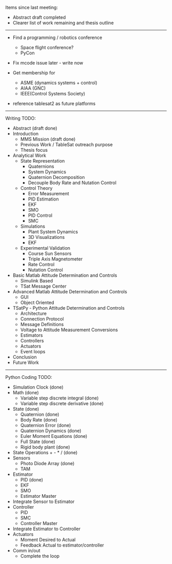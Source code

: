 Items since last meeting:

* Abstract draft completed
* Clearer list of work remaining and thesis outline

***

* Find a programming / robotics conference
    * Space flight conference?
    * PyCon

* Fix mcode issue later - write now

* Get membership for
    * ASME (dynamics systems + control)
    * AIAA (GNC)
    * IEEE(Control Systems Society)

* reference tablesat2 as future platforms

***

Writing TODO:

* Abstract (draft done)
* Introduction
    * MMS Mission (draft done)
    * Previous Work / TableSat outreach purpose
    * Thesis focus
* Analytical Work
    * State Representation
        * Quaternions
        * System Dynamics
        * Quaternion Decomposition
        * Decouple Body Rate and Nutation Control
    * Control Theory
        * Error Measurement
        * PID Estimation
        * EKF
        * SMO
        * PID Control
        * SMC
    * Simulations
        * Plant System Dynamics
        * 3D Visualizations
        * EKF
    * Experimental Validation
        * Course Sun Sensors
        * Triple Axis Magnetometer
        * Rate Control
        * Nutation Control
* Basic Matlab Attitude Determination and Controls
    * Simulink Based
    * TSat Message Center
* Advanced Matlab Attitude Determination and Controls
    * GUI
    * Object Oriented
* TSatPy - Python Attitude Determination and Controls
    * Architecture
    * Connection Protocol
    * Message Definitions
    * Voltage to Attitude Measurement Conversions
    * Estimators
    * Controllers
    * Actuators
    * Event loops
* Conclusion
* Future Work

***

Python Coding TODO:

* Simulation Clock (done)
* Math (done)
    * Variable step discrete integral (done)
    * Variable step discrete derivative (done)
* State (done)
    * Quaternion (done)
    * Body Rate (done)
    * Quaternion Error (done)
    * Quaternion Dynamics (done)
    * Euler Moment Equations (done)
    * Full State (done)
    * Rigid body plant (done)
* State Operations + - * / (done)
* Sensors
    * Photo Diode Array (done)
    * TAM
* Estimator
    * PID (done)
    * EKF
    * SMO
    * Estimator Master
* Integrate Sensor to Estimator
* Controller
    * PID
    * SMC
    * Controller Master
* Integrate Estimator to Controller
* Actuators
    * Moment Desired to Actual
    * Feedback Actual to estimator/controller
* Comm in/out
    * Complete the loop
